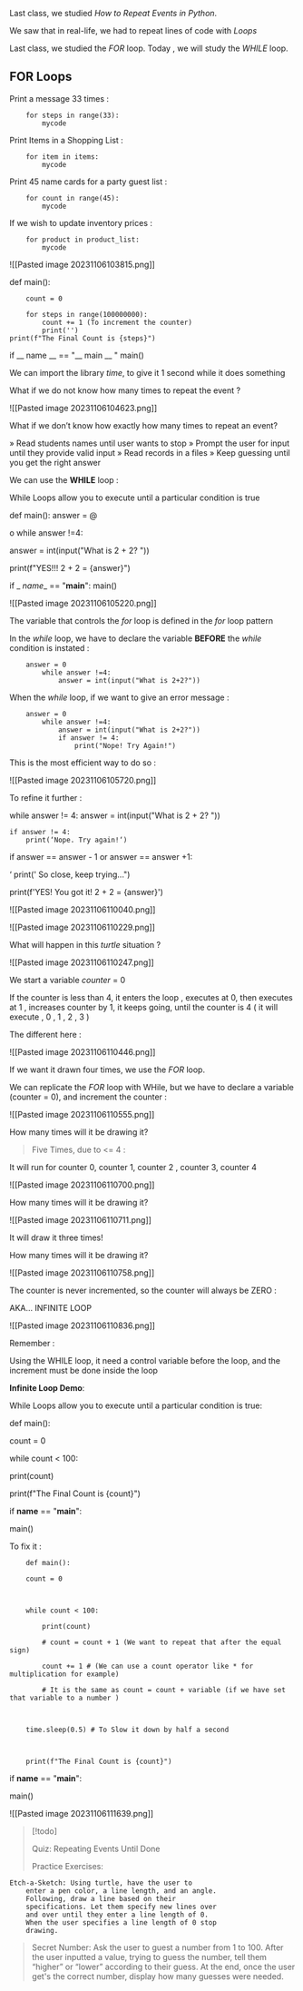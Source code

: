 




Last class, we studied *How to Repeat Events in Python*. 


We saw that in real-life, we had to repeat lines of code with *Loops*


Last class, we studied the *FOR* loop. Today , we will study the *WHILE* loop. 



## FOR Loops



Print a message 33 times : 

		for steps in range(33):
			mycode



Print Items in a Shopping List : 

		for item in items:
			mycode


Print 45 name cards for a party guest list :  

		for count in range(45):
			mycode


If we wish to update inventory prices : 


		for product in product_list:
			mycode






![[Pasted image 20231106103815.png]]






def main():

		count = 0
		
		for steps in range(100000000):
			count += 1 (To increment the counter)
			print('')
	print(f"The Final Count is {steps}")	

if __ name __ == "__ main __ "
		main()




We can import the library *time*, to give it 1 second while it does something 





What if we do not know how many times to repeat the event ? 



![[Pasted image 20231106104623.png]]



What if we don’t know how exactly how many
times to repeat an event?

» Read students names until user wants to stop
» Prompt the user for input until they provide valid input
» Read records in a files
» Keep guessing until you get the right answer




We can use the **WHILE** loop : 

While Loops allow you to execute until a
particular condition is true

def main():
answer = @

o
while answer !=4:

answer = int(input("What is 2 + 2? "))

print(f"YES!!! 2 + 2 = {answer}")

if _ _name__ == "__main__":
main()




![[Pasted image 20231106105220.png]]



The variable that controls the *for* loop is defined in the *for* loop pattern




In the *while* loop, we have to declare the variable **BEFORE** the *while* condition is instated :

		answer = 0
			while answer !=4:
				answer = int(input("What is 2+2?"))



When the *while* loop, if we want to give an error message : 



		answer = 0
			while answer !=4:
				answer = int(input("What is 2+2?"))
				if answer != 4:
					print("Nope! Try Again!")


This is the most efficient way to do so : 

![[Pasted image 20231106105720.png]]


To refine it further : 


while answer != 4:
	answer = int(input("What is 2 + 2? "))

	if answer != 4:
		print(‘Nope. Try again!‘)
if answer == answer - 1 or answer == answer +1:

‘ print(' So close, keep trying...")

print(f'YES! You got it! 2 + 2 = {answer}')



![[Pasted image 20231106110040.png]]


![[Pasted image 20231106110229.png]]



What will happen in this *turtle* situation ? 


![[Pasted image 20231106110247.png]]


We start a variable *counter* = 0 

If the counter is less than 4, 
	it enters the loop , executes at 0, 
		then executes at 1 , increases counter by 1, 
			it keeps going, until the counter is 4 ( it will execute , 0 , 1 , 2 , 3 )





The different here : 



![[Pasted image 20231106110446.png]]




If we want it drawn four times, we use the *FOR* loop. 


We can replicate the *FOR* loop with WHile, but we have to declare a variable (counter = 0), and increment the counter :



![[Pasted image 20231106110555.png]]



How many times will it be drawing it? 

>Five Times, due to <= 4 :

It will run for counter 0, counter 1, counter 2 , counter 3, counter 4



![[Pasted image 20231106110700.png]]






How many times will it be drawing it? 


![[Pasted image 20231106110711.png]]


It will draw it three times! 






How many times will it be drawing it? 


![[Pasted image 20231106110758.png]]


The counter is never incremented, so the counter will always be ZERO :


AKA... INFINITE LOOP


![[Pasted image 20231106110836.png]]



Remember : 


Using the WHILE loop, it need a control variable before the loop, and the increment must be done inside the loop




**Infinite Loop Demo**: 



While Loops allow you to execute until a particular condition is true:

  

def main():

count = 0

  

while count < 100:

print(count)

print(f"The Final Count is {count}")

  

if __name__ == "__main__":

main()




To fix it : 



		def main():

		count = 0

  

		while count < 100:

			print(count)

			# count = count + 1 (We want to repeat that after the equal sign)

			count += 1 # (We can use a count operator like * for multiplication for example)

			# It is the same as count = count + variable (if we have set that variable to a number )

  

		time.sleep(0.5) # To Slow it down by half a second

  

		print(f"The Final Count is {count}")

  

if __name__ == "__main__":

main()


![[Pasted image 20231106111639.png]]




> [!todo] 
> 
>	Quiz: Repeating Events Until Done
>
>	Practice Exercises:
>
	Etch-a-Sketch: Using turtle, have the user to
		enter a pen color, a line length, and an angle.
		Following, draw a line based on their
		specifications. Let them specify new lines over
		and over until they enter a line length of 0.
		When the user specifies a line length of 0 stop
		drawing.
>Secret Number: Ask the user to guest a
>	number from 1 to 100. After the user inputted a
>	value, trying to guess the number, tell them
>	“higher” or “lower” according to their guess. At
>	the end, once the user get's the correct
>	number, display how many guesses were
>	needed. 
>


